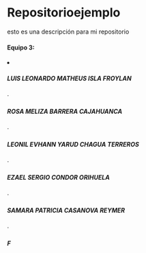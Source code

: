 # Repositorioejemplo
esto es una descripción para mi repositorio

<h4>Equipo 3: </h4>
<li><h5> LUIS LEONARDO MATHEUS ISLA FROYLAN </h5></li>
  ·
<h5> ROSA MELIZA BARRERA CAJAHUANCA </h5>
  ·
<h5> LEONIL EVHANN YARUD CHAGUA TERREROS </h5>
  ·
<h5> EZAEL SERGIO CONDOR ORIHUELA </h5>
  ·
<h5> SAMARA PATRICIA CASANOVA REYMER </h5>
  ·
<h5> F </h5>
